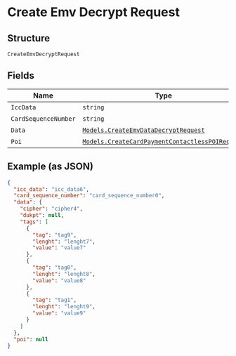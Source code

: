 
# Create Emv Decrypt Request

## Structure

`CreateEmvDecryptRequest`

## Fields

| Name | Type | Tags | Description |
|  --- | --- | --- | --- |
| `IccData` | `string` | Required | - |
| `CardSequenceNumber` | `string` | Required | - |
| `Data` | [`Models.CreateEmvDataDecryptRequest`](../../doc/models/create-emv-data-decrypt-request.md) | Required | - |
| `Poi` | [`Models.CreateCardPaymentContactlessPOIRequest`](../../doc/models/create-card-payment-contactless-poi-request.md) | Optional | - |

## Example (as JSON)

```json
{
  "icc_data": "icc_data6",
  "card_sequence_number": "card_sequence_number0",
  "data": {
    "cipher": "cipher4",
    "dukpt": null,
    "tags": [
      {
        "tag": "tag9",
        "lenght": "lenght7",
        "value": "value7"
      },
      {
        "tag": "tag0",
        "lenght": "lenght8",
        "value": "value8"
      },
      {
        "tag": "tag1",
        "lenght": "lenght9",
        "value": "value9"
      }
    ]
  },
  "poi": null
}
```

